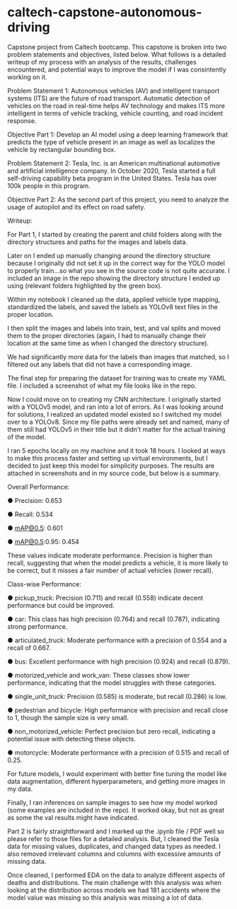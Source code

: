 # caltech-capstone-autonomous-driving
Capstone project from Caltech bootcamp. This capstone is broken into two problem statements and objectives, listed below. What follows is a detailed writeup of my process with an analysis of the results, challenges encountered, and potential ways to improve the model if I was consintently working on it.

Problem Statement 1: Autonomous vehicles (AV) and intelligent transport systems (ITS) are the future of road transport. Automatic detection of vehicles on the road in real-time helps AV technology and makes ITS more intelligent in terms of vehicle tracking, vehicle counting, and road incident response.

Objective Part 1: Develop an AI model using a deep learning framework that predicts the type of vehicle present in an image as well as localizes the vehicle by rectangular bounding box.

Problem Statement 2: Tesla, Inc. is an American multinational automotive and artificial intelligence company. In October 2020, Tesla started a full self-driving capability beta program in the United States. Tesla has over 100k people in this program.

Objective Part 2: As the second part of this project, you need to analyze the usage of autopilot and its effect on road safety.


Writeup:

For Part 1, I started by creating the parent and child folders along with the directory structures and paths for the images and labels data.

Later on I ended up manually changing around the directory structure because I originally did not set it up in the correct way for the YOLO model to properly train...so what you see in the source code is not quite accurate. I included an image in the repo showing the directory structure I ended up using (relevant folders highlighted by the green box).

Within my notebook I cleaned up the data, applied vehicle type mapping, standardized the labels, and saved the labels as YOLOv8 text files in the proper location.

I then split the images and labels into train, test, and val splits and moved them to the proper directories (again, I had to manually change their location at the same time as when I changed the directory structure).

We had significantly more data for the labels than images that matched, so I filtered out any labels that did not have a corresponding image.

The final step for preparing the dataset for training was to create my YAML file. I included a screenshot of what my file looks like in the repo.

Now I could move on to creating my CNN architecture. I originally started with a YOLOv5 model, and ran into a lot of errors. As I was looking around for solutions, I realized an updated model existed so I switched my model over to a YOLOv8. Since my file paths were already set and named, many of them still had YOLOv5 in their title but it didn’t matter for the actual training of the model.

I ran 5 epochs locally on my machine and it took 18 hours. I looked at ways to make this process faster and setting up virtual environments, but I decided to just keep this model for simplicity purposes. The results are attached in screenshots and in my source code, but below is a summary.

Overall Performance:

● Precision: 0.653

● Recall: 0.534

● mAP@0.5: 0.601

● mAP@0.5:0.95: 0.454

These values indicate moderate performance. Precision is higher than recall, suggesting that when the model predicts a vehicle, it is more likely to be correct, but it misses a fair number of actual vehicles (lower recall).
 
Class-wise Performance:

● pickup_truck: Precision (0.711) and recall (0.558) indicate decent performance but could be improved.

● car: This class has high precision (0.764) and recall (0.787), indicating strong performance.

● articulated_truck: Moderate performance with a precision of 0.554 and a recall of 0.667.

● bus: Excellent performance with high precision (0.924) and recall (0.879).

● motorized_vehicle and work_van: These classes show lower performance, indicating that the model struggles with these categories.

● single_unit_truck: Precision (0.585) is moderate, but recall (0.286) is low.

● pedestrian and bicycle: High performance with precision and recall close to 1, though the sample size is very small.

● non_motorized_vehicle: Perfect precision but zero recall, indicating a potential issue with detecting these objects.

● motorcycle: Moderate performance with a precision of 0.515 and recall of 0.25.

For future models, I would experiment with better fine tuning the model like data augmentation, different hyperparameters, and getting more images in my data.

Finally, I ran inferences on sample images to see how my model worked (some examples are included in the repo). It worked okay, but not as great as some the val results might have indicated.


Part 2 is fairly straightforward and I marked up the .ipynb file / PDF well so please refer to those files for a detailed analysis. But, I cleaned the Tesla data for missing values, duplicates, and changed data types as needed. I also removed irrelevant columns and columns with excessive amounts of missing data.

Once cleaned, I performed EDA on the data to analyze different aspects of deaths and distributions. The main challenge with this analysis was when looking at the distribution across models we had 181 accidents where the model value was missing so this analysis was missing a lot of data.
